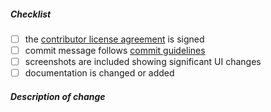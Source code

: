 <!--
Thank you for your pull request. Please review below requirements.

Bug fixes and new features should be reported on the issue tracker:
https://github.com/openequella/moodle-mod_openEQUELLA/issues
-->

##### Checklist

<!-- For completed items, change [ ] to [x]. For items which don't apply, please suffix with N/A -->

- [ ] the [contributor license agreement][] is signed
- [ ] commit message follows [commit guidelines][]
- [ ] screenshots are included showing significant UI changes
- [ ] documentation is changed or added

##### Description of change

<!--
Provide a description of the change below this comment. Please include a reference to the GitHub
issue here (not in the title) so as to utilise automatic linking.
-->

<!-- Reference Links -->

[contributor license agreement]: https://www.apereo.org/about/governance/licensing
[commit guidelines]: https://chris.beams.io/posts/git-commit/
